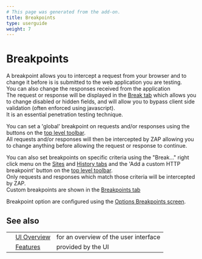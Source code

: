 ```yaml
---
# This page was generated from the add-on.
title: Breakpoints
type: userguide
weight: 7
---
```


# Breakpoints

A breakpoint allows you to intercept a request from your browser and to change it before
is is submitted to the web application you are testing.  
You can also change the responses received from the application  
The request or response will be displayed in the [Break tab](/docs/desktop/ui/tabs/break/)
which allows you to change disabled or hidden fields, and will allow you to bypass
client side validation (often enforced using javascript).  
It is an essential penetration testing technique.

You can set a 'global' breakpoint on requests and/or responses using the buttons on the
[top level toolbar](/docs/desktop/ui/tltoolbar/).  
All requests and/or responses will then be intercepted by ZAP allowing you to change anything before
allowing the request or response to continue.

You can also set breakpoints on specific criteria using the "Break..." right click menu on the
[Sites](/docs/desktop/ui/tabs/sites/) and [History tabs](/docs/desktop/ui/tabs/history/)
and the 'Add a custom HTTP breakpoint' button on the [top level toolbar](/docs/desktop/ui/tltoolbar/).  
Only requests and responses which match those criteria will be intercepted by ZAP.  
Custom breakpoints are shown in the [Breakpoints tab](/docs/desktop/ui/tabs/breakpoints/)

Breakpoint option are configured using the
[Options Breakpoints screen](/docs/desktop/ui/dialogs/options/breakpoints/).  

## See also

|   |                                           |                                       |
|---|-------------------------------------------|---------------------------------------|
|   | [UI Overview](/docs/desktop/ui/)          | for an overview of the user interface |
|   | [Features](/docs/desktop/start/features/) | provided by the UI                    |
